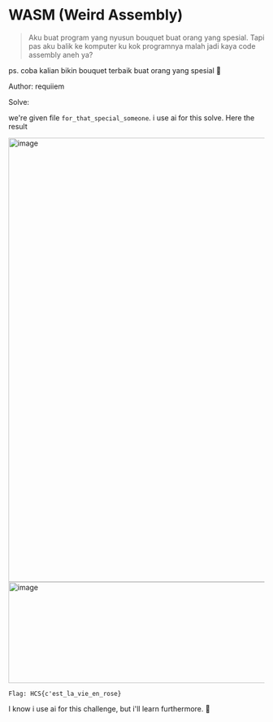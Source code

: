 # WASM (Weird Assembly)
> Aku buat program yang nyusun bouquet buat orang yang spesial. Tapi pas aku balik ke komputer ku kok programnya malah jadi kaya code assembly aneh ya?

ps. coba kalian bikin bouquet terbaik buat orang yang spesial 💐

Author: requiiem

Solve:

we're given file `for_that_special_someone`. i use ai for this solve. Here the result

<img width="1152" height="874" alt="image" src="https://github.com/user-attachments/assets/160b5785-a0dc-4167-a7ff-5bf5a5ebc11e" />

<img width="818" height="199" alt="image" src="https://github.com/user-attachments/assets/65d1c329-5c8d-40b4-8d46-f4ddd1c202d5" />

```
Flag: HCS{c'est_la_vie_en_rose}
```

I know i use ai for this challenge, but i'll learn furthermore. 🥀
